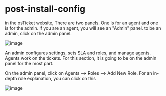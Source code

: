 # post-install-config


in the osTicket website, There are two panels. One is for an agent and one is for the admin. if you are an agent, you will see an "Admin" panel. to be an admin, click on the admin panel. 

![image](https://github.com/David123890dd/post-install-config/assets/138183500/78ec18b9-5e45-4989-a473-aeb75d69e540)

An admin configures settings, sets SLA and roles, and manage agents. Agents work on the tickets. For this section, it is going to be on the admin panel for the most part. 

On the admin panel, click on Agents --> Roles --> Add New Role. For an in-depth role explanation, you can click on this 

![image](https://github.com/David123890dd/post-install-config/assets/138183500/5fabb7e0-9d90-4ab8-bc66-725e8b438d4e)

